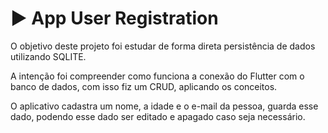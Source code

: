 # :arrow_forward: App User Registration

O objetivo deste projeto foi estudar de forma direta persistência de dados utilizando SQLITE.

A intenção foi compreender como funciona a conexão do Flutter com o banco de dados, com isso fiz um CRUD, aplicando os conceitos. 

O aplicativo cadastra um nome, a idade e o e-mail da pessoa, guarda esse dado, podendo esse dado ser editado e apagado caso seja necessário.


